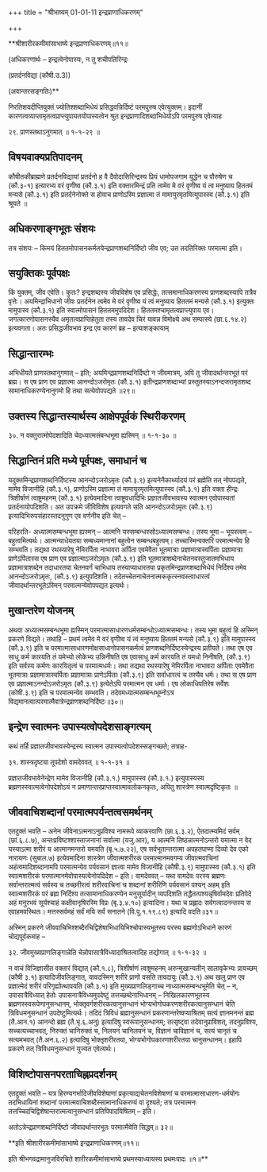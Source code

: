 +++
title = "श्रीभाष्यम् 01-01-11 इन्द्रप्राणाधिकरणम्"

+++


**श्रीशारीरकमीमांसाभाष्ये इन्द्रप्राणाधिकरणम्॥११॥

(अधिकरणार्थः – इन्द्रत्वेनोपास्यः, न तु शचीपतिरिन्द्रः

(प्रतर्दनविद्या (कौषी.उ.3))

(अवान्तरसङ्गतिः)**

निरतिशयदीप्तियुक्तं ज्योतिश्शब्दाभिधेयं प्रसिद्धवन्निर्दिष्टं परमपुरुष एवेत्युक्तम्। इदानीं कारणत्वव्याप्तामृतत्वप्राप्त्युपायतयोपास्यत्वेन श्रुत इन्द्रप्राणादिशब्दाभिधेयोऽपि परमपुरुष एवेत्याह

२९. प्राणस्तथाऽनुगमात् ॥ १-१-२९ ॥

## विषयवाक्यप्रतिपादनम्

कौषीतकीब्राह्मणे प्रतर्दनविद्यायां प्रतर्दनो ह वै दैवोदासिरिन्द्रस्य प्रियं धामोपजगाम युद्धेन च पौरुषेण च (कौ.३-१) इत्यारभ्य वरं वृणीष्व (कौ.३.१) इति वक्तारमिन्द्रं प्रति त्वमेव मे वरं वृणीष्व यं त्व मनुष्याय हिततमं मन्यसे (कौ.३.१) इति प्रतर्दनेनोक्ते स होवाच प्राणोऽस्मि प्रज्ञात्मा तं मामायुरमृतमित्युपास्स्व (कौ.३.१) इति श्रूयते ॥

## अधिकरणाङ्गभूतः संशयः

तत्र संशयः – किमयं हिततमोपासनकर्मतयेन्द्रप्राणशब्दनिर्दिष्टो जीव एव; उत तदतिरिक्तः परमात्मा इति।

## सयुक्तिकः पूर्वपक्षः

किं युक्तम्, जीव एवेति। कुतः? इन्द्रशब्दस्य जीवविशेष एव प्रसिद्धेः, तत्समानाधिकरणस्य प्राणशब्दस्यापि तत्रैव वृत्तेः। अयमिन्द्राभिधानो जीवः प्रतर्दनेन त्वमेव मे वरं वृणीष्व यं त्वं मनुष्याय हिततमं मन्यसे (कौ.३.१) इत्युक्तः मामुपास्व (कौ.३.१) इति स्वात्मोपासनं हिततममुपदिदेश। हिततमश्चामृतत्वप्राप्त्युपाय एव। जगत्कारणोपासनस्यैव अमृतत्वप्राप्तिहेतुता तस्य तावदेव चिरं यावन्न विमोक्ष्ये अथ सम्पत्स्ये (छा.६.१४.२) इत्यवगता। अतः प्रसिद्धजीवभाव इन्द्र एव कारणं ब्रह – इत्याशङ्कायाम्

## सिद्धान्तारम्भः

अभिधीयते प्राणस्तथानुगमात् – इति; अयमिन्द्रप्राणशब्दनिर्दिष्टो न जीवमात्रम्, अपि तु जीवादर्थान्तरभूतं परं ब्रह्म। स एष प्राण एव प्रज्ञात्मा आनन्दोऽजरोमृतः (कौ.३.१) इतीन्द्रप्राणशब्दाभ्यां प्रस्तुतस्याऽनन्दजरामृतशब्द सामानाधिकरण्येनानुगमो हि तथा सत्येवोपपद्यते ॥२९॥

## उक्तस्य सिद्धान्तस्यार्थस्य आक्षेपपूर्वकं स्थिरीकरणम्

३०. न वक्तुरात्मोपेदशादिति चेदध्यात्मसंबन्धभूमा ह्यस्मिन् ॥ १-१-३० ॥

## सिद्धान्तिनं प्रति मध्ये पूर्वपक्षः, समाधानं च

यदुक्तमिन्द्रप्राणशब्दनिर्दिष्टस्य आनन्दोऽजरोऽमृतः (कौ.३.९) इत्यनेनैकार्थ्यादयं परं ब्रह्मेति तत् नोपपद्यते, मामेव विजानीहि (कौ.३.१), प्राणोऽस्मि प्रज्ञात्मा तं मामायुरमृतमित्युपास्स्व (कौ.३.१) इति वक्ता हीन्द्रः त्रिशीर्षाणं त्वाष्ट्रमहनम् (कौ.३.१) इत्येवमादिना त्वाष्ट्रवधादिभिः प्रज्ञातजीवभावस्य स्वात्मन एवोपास्यतां प्रतर्दनायोपदिशति। अत उपक्रमे जीविविशेष इत्यवगते सति आनन्दोऽजरोऽमृतः (कौ.३.९) इत्यादिभिरुपसंहारस्तदनुगुण एव वर्णनीय इति चेत् –

परिहरति- अध्यात्मसम्बन्धभूमा ह्यस्मन् – आत्मनि यस्सम्बन्धस्सोऽध्यात्मसम्बन्धः। तस्य भूमा – भूयस्त्वम् – बहुत्वमित्यर्थः। आत्मन्याधेयतया सम्बध्यमानानां बहुत्वेन सम्बन्धबहुत्वम्। तच्चास्मिन्वक्तरि परमात्मन्येव हि सम्भवति। तद्यथा रथस्यारेषु नेमिरर्पिता नाभावरा अर्पिता एवमेवैता भूतमात्राः प्रज्ञामात्रास्वर्पिताः प्रज्ञामात्राः प्राणेऽर्पितास्स एष प्राण एव प्रज्ञात्माऽजरोऽमृतः (कौ.३.९) इति भूतमात्राशब्देनाचेतनवस्तुजातमभिधाय प्रज्ञामात्राशब्देन तदाधारतया चेतनवर्गं चाभिधाय तस्याप्याधारतया प्रकृतमिन्द्रप्राणशब्दाभिधेयं निर्दिश्य तमेव आनन्दोऽजरोऽमृतः, (कौ.३.९) इत्युपदिशति। तदेतच्चेतनाचेतनात्मककृत्स्नवस्त्वाधारत्वं जीवादर्थान्तरभूतेऽस्मिन् परमात्मन्येवोपपद्यत इत्यर्थः।

## मुखान्तरेण योजनम्

अथवा अध्यात्मसम्बन्धभूमा ह्यस्मिन्
परमात्मासाधारणधर्मसम्बन्धोऽध्यात्मसम्बन्धः। तस्य भूमा बहुत्वं हि अस्मिन् प्रकरणे विद्यते। तथाहि – प्रथमं त्वमेव मे वरं वृणीष्व यं त्वं मनुष्याय हिततमं मन्यसे (कौ.३.९) इति मामुपास्स्व (कौ.३.९) इति च परमात्मासाधारणमोक्षसाधानोपासनकर्मत्वं प्राणशब्दनिर्दिष्टस्येन्द्रस्य प्रतीयते। तथा एष एव साधु कर्म कारयति तं यमेभ्यो लोकेभ्य उन्निनीषति एष एवासाधु कर्म कारयति तं यमधो निनीषति, (कौ.३.९) इति सर्वस्य कर्मणः कारयितृत्वं च परमात्मधर्मः। तथा तद्यथा रथस्यारेषु नेमिरर्पिता नाभावरा
अर्पिताः एवमेवैता भूतमात्राः प्रज्ञामात्रास्वर्पिताः प्रज्ञामात्राः प्राणेऽर्पिताः (कौ.३.९) इति सर्वाधारत्वं च तस्यैव धर्मः। तथा स एष प्राण एव प्रज्ञात्माऽनन्दोऽजरोऽमृतः (कौ.३.९) इत्येतेऽपि परमात्मन एव धर्माः।
एष लोकाधिपतिरेष सर्वेशः (कोषी.३.९) इति च परमात्मन्येव सम्भवति। तदेवमध्यात्मसम्बन्धभूम्नोऽत्र विद्यमानत्वात्परमात्मैवात्रेन्द्रप्राणशब्दनिर्दिष्टः॥३०॥

## इन्द्रेण स्वात्मनः उपास्यत्वोपदेशसाङ्गत्यम्

कथं तर्हि प्रज्ञातजीवभावस्येन्द्रस्य स्वात्मन उपास्यत्वोपदेशस्सङ्गच्छते; तत्राह-

३१. शास्त्रदृष्ट्या तूपदेशो वामदेववत् ॥ १-१-३१ ॥

प्रज्ञातजीवभावेनेन्द्रेण मामेव विजानीहि (कौ.३.१.) मामुपास्स्व (कौ.३.१.) इत्युपास्यस्य ब्रह्मणस्स्वात्मत्वेनोपदेशोऽयं न प्रमाणान्तरप्राप्तस्वात्मावलोकनकृतः, अपितु शास्त्रेण स्वात्मदृष्टिकृतः ॥

## जीववाचिशब्दानां परमात्मपर्यन्तत्वसमर्थनम्

एतदुक्तं भवति – अनेन जीवेनाऽत्मनाऽनुप्रविश्य नामरूपे व्याकरवाणि (छा.६.३.२), ऐतदात्म्यमिदं सर्वम् (छां.६.८.७), अन्तःप्रविष्टश्शास्ताजनानां सर्वात्मा (यजु.आर), य आत्मनि तिष्ठन्नात्मनोऽन्तरो यमात्मा न वेद यस्याऽत्मा शरीरं य आत्मानमन्तरो यमयति (बृ.५.७.२२), एष सर्वभूतान्तरात्मा अपहतपाप्मा दिव्यो देव एको नारायणः (सुबाल.७) इत्येवमादिना शास्त्रेण जीवात्मशरीरकं परमात्मानमवगम्य जीवात्मवाचिनां अहंत्वमादिशब्दानामपि परमात्मन्येव पर्यवसानं ज्ञात्वा मामेव विजानीहि (कौषी.३.९) मामुपास्स्व (कौ.३.१) इति स्वात्मशरीरकं परमात्मानमेवोपास्यत्वेनोपदिदेश – इति। वामदेववत् – यथा वामदेवः परस्य ब्रह्मणः सर्वान्तरात्मत्वं सर्वस्य च तच्छरीरत्वं शरीरवाचिनां च शब्दानां शरीरिणि पर्यवसानं पश्यन् अहम् इति स्वात्मशरीरकं परं ब्रह्म निर्दिश्य तत्सामानाधिकरण्येन मनुसूर्यादीन् व्यपदिशति तद्धैतत्पश्यन्नृषिर्वामदेवः प्रतिपेदे अहं मनुरभवं सूर्यश्चाहं कक्षीवानृषिरस्मि विप्रः (बृ.३.४.१०) इत्यादिना। यथा च प्रह्लादः सर्वगत्वादनन्तस्य स एवाहमवस्थितः। मत्तस्सर्वमहं सर्वं मयि सर्वं सनातने (वि.पु.१.१९.८९) इत्यादि वदति॥३१॥

  अस्मिन् प्रकरणे जीववाचिभिश्शब्दैरचिद्विशेषाभिधायिभिश्चोपास्यभूतस्य परस्य ब्रह्मणोऽभिधाने कारणं चोद्यपूर्वकमाह –

३२. जीवमुख्यप्राणलिङ्गान्नेति चेन्नोपासात्रैविध्यादाश्रितत्वादिह तद्योगात् ॥ १-१-३२ ॥

न वाचं विजिज्ञासीत वक्तारं विद्यात् (कौ.१.८), त्रिशीर्षाणं त्वाष्ट्रमहनम् अरुन्मुखान्यतीन् सालावृकेभ्यः प्रायच्छम् (कौषी ३.१) इत्यादिजीवलिङ्गात्, यावदस्मिन् शरीरे प्राणो वसति तावदायुः (कौ.३.१) अथ खलु प्राण एव प्रज्ञात्मेदं शरीरं परिगृह्योत्थापयति (कौ.३.१) इति मुख्यप्राणलिङ्गाच्च नाध्यात्मसम्बन्धभूमेति चेत् – न, उपासात्रैविध्यात् हेतोः उपासनात्रैविध्यमुपदेष्टुं तत्तच्छब्देनाभिधानम् – निखिलकारणभूतस्य ब्रह्मणस्स्वरूपेणानुसन्धानम्, भोक्तृवर्गशरीरकत्वानुसन्धानं भोग्यभोगोपकरणशरीरकत्वानुसन्धानं चेति त्रिविधमनुसन्धानं उपदेष्टुमित्यर्थः। तदिदं त्रिविधं ब्रह्मानुसन्धानं प्रकरणान्तरेष्वप्याश्रितम् सत्यं ज्ञानमनन्तं ब्रह्म (तै.आन.१) आनन्दो ब्रह्म (तै.भृ.६.अनु) इत्यादिषु स्वरूपानुसन्धानम्; तत्सृष्ट्वा तदेवानुप्राविशत्, तदनुप्रविश्य, सच्चत्यच्चाभवत्, निरुक्तं चानिरुक्तं च, निलयनं चानिलयनं च, विज्ञानं चाविज्ञानं च, सत्यं चानृतं च सत्यमभवत् (तै.अन.६.२) इत्यादिषु भोक्तृशरीरतया, भोग्यभोगोपकारणशरीरतया चानुसन्धानम्। इहापि प्रकरणे तत् त्रिविधमनुसन्धानं युज्यत एवेत्यर्थः।

## विशिष्टोपासनपरताचिह्नप्रदर्शनम्

एतदुक्तं भवति – यत्र हिरण्यगर्भादिजीवविशेषाणां प्रकृत्याद्यचेतनविशेषाणां च परमात्मासाधारण-धर्मयोगः तदभिधायिनां शब्दानां परमात्मवाचिशब्दैस्सामानाधिकरण्यं वा दृश्यते; तत्र परमात्मनः तत्तच्चिदचिद्विशेषान्तरात्मत्वानुसन्धानं प्रतिपिपादयिषितम् – इति।

अतोऽत्रेन्द्रप्राणशब्दनिर्दिष्टो जीवादर्थान्तरभूतः परमात्मैवेति
सिद्धम्॥ ३२॥

**इति श्रीशारीरकमीमांसाभाष्ये इन्द्रप्राणाधिकरणम्॥११॥

इति श्रीभगवद्रामानुजविरचिते शारीरकमीमांसाभाष्ये प्रथमस्याध्यायस्य प्रथमःपादः ॥१॥**


